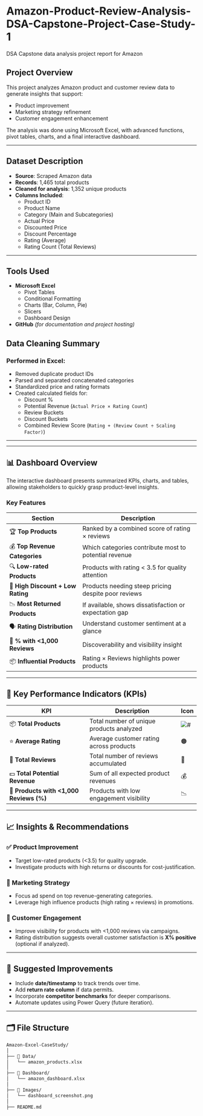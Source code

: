 # Amazon-Product-Review-Analysis-DSA-Capstone-Project-Case-Study-1
 DSA Capstone data analysis project report for Amazon
 
##  Project Overview
This project analyzes Amazon product and customer review data to generate insights that support:

- Product improvement
- Marketing strategy refinement
- Customer engagement enhancement

The analysis was done using Microsoft Excel, with advanced functions, pivot tables, charts, and a final interactive dashboard.

---

##  Dataset Description

- **Source**: Scraped Amazon data  
- **Records**: 1,465 total products  
- **Cleaned for analysis**: 1,352 unique products  
- **Columns Included**:
  - Product ID
  - Product Name
  - Category (Main and Subcategories)
  - Actual Price
  - Discounted Price
  - Discount Percentage
  - Rating (Average)
  - Rating Count (Total Reviews)

---
##  Tools Used

- **Microsoft Excel**
  - Pivot Tables
  - Conditional Formatting
  - Charts (Bar, Column, Pie)
  - Slicers
  - Dashboard Design
- **GitHub** *(for documentation and project hosting)*

 
 ## Data Cleaning Summary
### Performed in Excel:
- Removed duplicate product IDs  
- Parsed and separated concatenated categories  
- Standardized price and rating formats  
- Created calculated fields for:
  - Discount %
  - Potential Revenue (`Actual Price × Rating Count`)
  - Review Buckets
  - Discount Buckets
  - Combined Review Score (`Rating + (Review Count ÷ Scaling Factor)`)

---

---

## 📊 Dashboard Overview

The interactive dashboard presents summarized KPIs, charts, and tables, allowing stakeholders to quickly grasp product-level insights.

### Key Features

| Section | Description |
|--------|-------------|
| 🏆 **Top Products** | Ranked by a combined score of rating × reviews |
| 💰 **Top Revenue Categories** | Which categories contribute most to potential revenue |
| 🔍 **Low-rated Products** | Products with rating < 3.5 for quality attention |
| 🧨 **High Discount + Low Rating** | Products needing steep pricing despite poor reviews |
| 📉 **Most Returned Products** | If available, shows dissatisfaction or expectation gap |
| 🗣️ **Rating Distribution** | Understand customer sentiment at a glance |
| 🧍 **% with <1,000 Reviews** | Discoverability and visibility insight |
| 📦 **Influential Products** | Rating × Reviews highlights power products |

---

## 📌 Key Performance Indicators (KPIs)

| KPI | Description | Icon |
|-----|-------------|------|
| 📦 **Total Products** | Total number of unique products analyzed | ![#](https://img.icons8.com/color/amazon-icon.png) |
| ⭐ **Average Rating** | Average customer rating across products | 🟠 |
| 💬 **Total Reviews** | Total number of reviews accumulated | 💭 |
| 💵 **Total Potential Revenue** | Sum of all expected product revenues | 💰 |
| 🔎 **Products with <1,000 Reviews (%)** | Products with low engagement visibility | 📉 |

---

## 📈 Insights & Recommendations

### ✅ Product Improvement
- Target low-rated products (<3.5) for quality upgrade.
- Investigate products with high returns or discounts for cost-justification.

### 📢 Marketing Strategy
- Focus ad spend on top revenue-generating categories.
- Leverage high influence products (high rating × reviews) in promotions.

### 👥 Customer Engagement
- Improve visibility for products with <1,000 reviews via campaigns.
- Rating distribution suggests overall customer satisfaction is **X% positive** (optional if analyzed).

---

## 🔄 Suggested Improvements

- Include **date/timestamp** to track trends over time.
- Add **return rate column** if data permits.
- Incorporate **competitor benchmarks** for deeper comparisons.
- Automate updates using Power Query (future iteration).

---

## 🗂️ File Structure

```bash
Amazon-Excel-CaseStudy/
│
├── 📁 Data/
│   └── amazon_products.xlsx
│
├── 📁 Dashboard/
│   └── amazon_dashboard.xlsx
│
├── 📁 Images/
│   └── dashboard_screenshot.png
│
├── README.md
